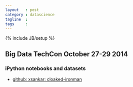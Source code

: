 ```yaml
---
layout   : post
category : datascience
tagline  : 
tags     : 
---
```

{% include JB/setup %}

## Big Data TechCon October 27-29 2014

### iPython notebooks and datasets

- [github: xsankar: cloaked-ironman](https://github.com/xsankar/cloaked-ironman)
